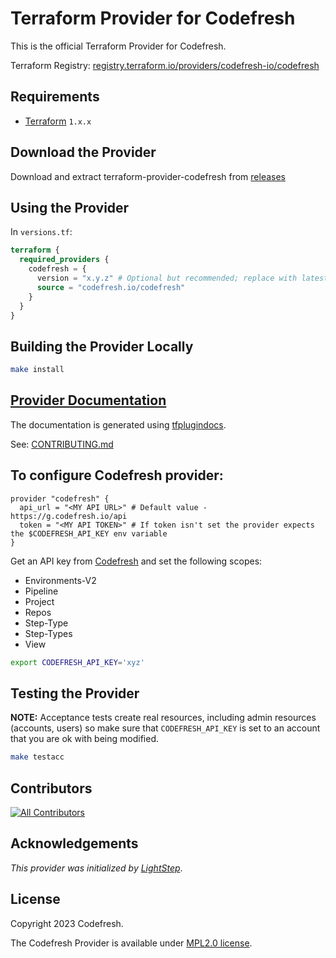 # Terraform Provider for Codefresh

This is the official Terraform Provider for Codefresh.

Terraform Registry: [registry.terraform.io/providers/codefresh-io/codefresh](https://registry.terraform.io/providers/codefresh-io/codefresh/latest)

## Requirements

- [Terraform](https://www.terraform.io/downloads.html) `1.x.x` 

## Download the Provider

Download and extract terraform-provider-codefresh from [releases](https://github.com/codefresh-io/terraform-provider-codefresh/releases)

## Using the Provider

In `versions.tf`:

```terraform
terraform {
  required_providers {
    codefresh = {
      version = "x.y.z" # Optional but recommended; replace with latest semantic version
      source = "codefresh.io/codefresh"
    }
  }
}
```

## Building the Provider Locally

```sh
make install
```

## [Provider Documentation](./docs)

The documentation is generated using [tfplugindocs](https://github.com/hashicorp/terraform-plugin-docs).

See: [CONTRIBUTING.md](./CONTRIBUTING.md#documentation)

## To configure Codefresh provider:

```hcl
provider "codefresh" {
  api_url = "<MY API URL>" # Default value - https://g.codefresh.io/api
  token = "<MY API TOKEN>" # If token isn't set the provider expects the $CODEFRESH_API_KEY env variable
}
```

Get an API key from [Codefresh](https://g.codefresh.io/user/settings) and set the following scopes:

- Environments-V2
- Pipeline
- Project
- Repos
- Step-Type
- Step-Types
- View

```bash
export CODEFRESH_API_KEY='xyz'
```

## Testing the Provider

**NOTE:** Acceptance tests create real resources, including admin resources (accounts, users) so make sure that `CODEFRESH_API_KEY` is set to an account that you are ok with being modified.

```bash
make testacc
```

## Contributors

[![All Contributors](https://img.shields.io/github/all-contributors/codefresh-io/terraform-provider-aws?color=ee8449&style=flat-square)](#contributors)


<!-- ALL-CONTRIBUTORS-LIST:START - Do not remove or modify this section -->
<!-- prettier-ignore-start -->
<!-- markdownlint-disable -->

<!-- markdownlint-restore -->
<!-- prettier-ignore-end -->

<!-- ALL-CONTRIBUTORS-LIST:END -->

## Acknowledgements

_This provider was initialized by [LightStep](https://lightstep.com/)_.

## License

Copyright 2023 Codefresh.

The Codefresh Provider is available under [MPL2.0 license](./LICENSE).
